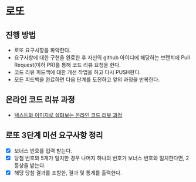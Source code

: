 # 로또
## 진행 방법
* 로또 요구사항을 파악한다.
* 요구사항에 대한 구현을 완료한 후 자신의 github 아이디에 해당하는 브랜치에 Pull Request(이하 PR)를 통해 코드 리뷰 요청을 한다.
* 코드 리뷰 피드백에 대한 개선 작업을 하고 다시 PUSH한다.
* 모든 피드백을 완료하면 다음 단계를 도전하고 앞의 과정을 반복한다.

## 온라인 코드 리뷰 과정
* [텍스트와 이미지로 살펴보는 온라인 코드 리뷰 과정](https://github.com/next-step/nextstep-docs/tree/master/codereview)

## 로또 3단계 미션 요구사항 정리
- [x] 보너스 번호를 입력 받는다.
- [x] 당첨 번호와 5개가 일치한 경우 나머지 하나의 번호가 보너스 번호와 일치한다면, 2등상을 받는다.
- [x] 해당 당첨 결과를 포함한, 결과 및 통계를 출력한다.